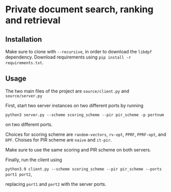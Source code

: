 # Private document search, ranking and retrieval

## Installation

Make sure to clone with `--recursive`, in order to download the `libdpf` dependency.
Download requirements using `pip install -r requirements.txt`.

## Usage

The two main files of the project are `source/client.py` and `source/server.py`

First, start two server instances on two different ports by running

```python3 server.py --scheme scoring_scheme --pir pir_scheme -p portnum```

on two different ports.

Choices for scoring scheme are `random-vectors`, `rv-opt`, `PPRF`, `PPRF-opt`, and `DPF`.
Choises for PIR scheme are `naive` and `it-pir`.

Make sure to use the same scoring and PIR scheme on both servers.

Finally, run the client using

```python3.9 client.py --scheme scoring_scheme --pir pir_scheme --ports port1 port2```,

replacing `port1` and `port2` with the server ports.
